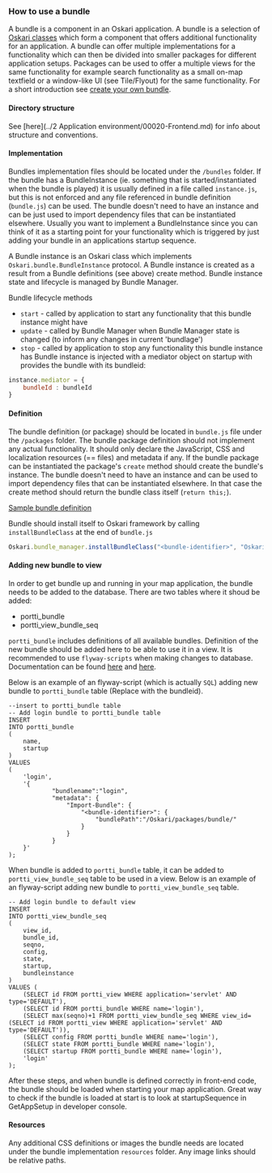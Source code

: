 ### How to use a bundle

A bundle is a component in an Oskari application. A bundle is a selection of [Oskari classes](00100-HowToUseClasses.md) which form a component that offers additional functionality for an application. A bundle can offer multiple implementations for a functionality which can then be divided into smaller packages for different application setups. Packages can be used to offer a multiple views for the same functionality for example search functionality as a small on-map textfield or a window-like UI (see Tile/Flyout) for the same functionality. For a short introduction see [create your own bundle](/guides/quick-start/create-your-own-bundle).

#### Directory structure

See [here](../2 Application environment/00020-Frontend.md) for info about structure and conventions.

#### Implementation

Bundles implementation files should be located under the `/bundles` folder. If the bundle has a BundleInstance (ie. something that is started/instantiated when the bundle is played) it is usually defined in a file called `instance.js`, but this is not enforced and any file referenced in bundle definition (`bundle.js`) can be used. The bundle doesn't need to have an instance and can be just used to import dependency files that can be instantiated elsewhere. Usually you want to implement a BundleInstance since you can think of it as a starting point for your functionality which is triggered by just adding your bundle in an applications startup sequence.

A Bundle instance is an Oskari class which implements `Oskari.bundle.BundleInstance` protocol. A Bundle instance is created as a result from a Bundle definitions (see above) create method. Bundle instance state and lifecycle is managed by Bundle Manager.

Bundle lifecycle methods

* `start` - called by application to start any functionality that this bundle instance might have
* `update` - called by Bundle Manager when Bundle Manager state is changed (to inform any changes in current 'bundlage')
* `stop` - called by application to stop any functionality this bundle instance has
Bundle instance is injected with a mediator object on startup with provides the bundle with its bundleid:

```javascript
instance.mediator = {
    bundleId : bundleId
}
```

#### Definition

The bundle definition (or package) should be located in `bundle.js` file under the `/packages` folder. The bundle package definition should not implement any actual functionality. It should only declare the JavaScript, CSS and localization resources (== files) and metadata if any. If the bundle package can be instantiated the package's `create` method should create the bundle's instance. The bundle doesn't need to have an instance and can be used to import dependency files that can be instantiated elsewhere. In that case the create method should return the bundle class itself (`return this;`).

[Sample bundle definition](/guides/quick-start/sample-bundle-definition)

Bundle should install itself to Oskari framework by calling `installBundleClass` at the end of `bundle.js`

```javascript
Oskari.bundle_manager.installBundleClass("<bundle-identifier>", "Oskari.<mynamespace>.<bundle-identifier>.MyBundle");
```

#### Adding new bundle to view

In order to get bundle up and running in your map application, the bundle needs to be added to the database. There are two tables where it shoud be added:

- portti_bundle
- portti_view_bundle_seq

`portti_bundle` includes definitions of all available bundles. Definition of the new bundle should be added here to be able to use it in a view. It is recommended to use `flyway-scripts` when making changes to database. Documentation can be found [here](/documentation/backend/upgrading) and [here](/documentation/backend/upgrade_scripts).

Below is an example of an flyway-script (which is actually `SQL`) adding new bundle to `portti_bundle` table (Replace <bundle-identifier> with the bundleid).

	--insert to portti_bundle table
	-- Add login bundle to portti_bundle table
	INSERT
	INTO portti_bundle
	(
		name,
		startup
	)
	VALUES
	(
		'login',
		'{
	            "bundlename":"login",
	            "metadata": {
	                "Import-Bundle": {
	                    "<bundle-identifier>": {
	                        "bundlePath":"/Oskari/packages/bundle/"
	                    }
	                }
	            }
	    }'
	);

When bundle is added to `portti_bundle` table, it can be added to `portti_view_bundle_seq` table to be used in a view. Below is an example of an flyway-script adding new bundle to `portti_view_bundle_seq` table.

	-- Add login bundle to default view
	INSERT
	INTO portti_view_bundle_seq
	(
		view_id,
		bundle_id,
		seqno,
		config,
		state,
		startup,
		bundleinstance
	)
	VALUES (
		(SELECT id FROM portti_view WHERE application='servlet' AND type='DEFAULT'),
		(SELECT id FROM portti_bundle WHERE name='login'),
		(SELECT max(seqno)+1 FROM portti_view_bundle_seq WHERE view_id=(SELECT id FROM portti_view WHERE application='servlet' AND type='DEFAULT')),
		(SELECT config FROM portti_bundle WHERE name='login'),
		(SELECT state FROM portti_bundle WHERE name='login'),
		(SELECT startup FROM portti_bundle WHERE name='login'),
		'login'
	);

After these steps, and when bundle is defined correctly in front-end code, the bundle should be loaded when starting your map application. Great way to check if the bundle is loaded at start is to look at startupSequence in GetAppSetup in developer console.

#### Resources

Any additional CSS definitions or images the bundle needs are located under the bundle implementation `resources` folder. Any image links should be relative paths.